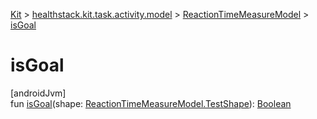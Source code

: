 
[Kit](../../../kit.html) > [healthstack.kit.task.activity.model](../index.html) > [ReactionTimeMeasureModel](index.html) > [isGoal](is-goal.html)



# isGoal



[androidJvm]\
fun [isGoal](is-goal.html)(shape: [ReactionTimeMeasureModel.TestShape](-test-shape/index.html)): [Boolean](https://kotlinlang.org/api/latest/jvm/stdlib/kotlin/-boolean/index.html)




